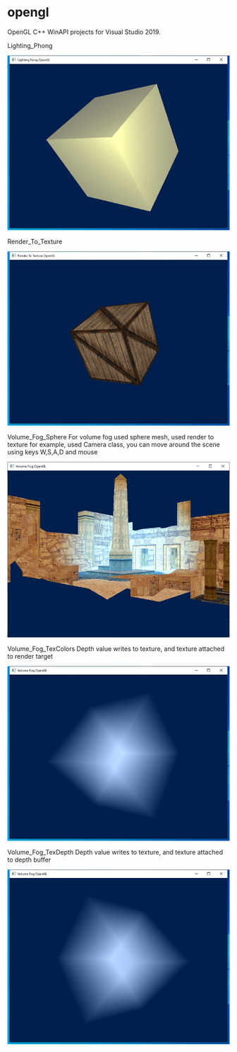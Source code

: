 # opengl

OpenGL C++ WinAPI projects for Visual Studio 2019.

Lighting_Phong

<img src="https://github.com/kurlyak/opengl/blob/main/pics/Lighting_Phong.png" alt="OpenGL Lighting Phong" width=600 />


Render_To_Texture

<img src="https://github.com/kurlyak/opengl/blob/main/pics/Render_To_Texture.png" alt="OpenGL Render To Texture" width=600 />

Volume_Fog_Sphere For volume fog used sphere mesh, used render to texture for example, used Camera class, you can move around the scene using keys W,S,A,D and mouse

<img src="https://github.com/kurlyak/opengl/blob/main/pics/Volume_Fog_Sphere.png" alt="OpenGL Volume Fog" width=600 />


Volume_Fog_TexColors Depth value writes to texture, and texture attached to render target

<img src="https://github.com/kurlyak/opengl/blob/main/pics/Volume_Fog_TexColors.png" alt="OpenGL Volume Fog" width=600 />


Volume_Fog_TexDepth Depth value writes to texture, and texture attached to depth buffer

<img src="https://github.com/kurlyak/opengl/blob/main/pics/Volume_Fog_TexDepth.png" alt="OpenGL Volume Fog" width=600 />


